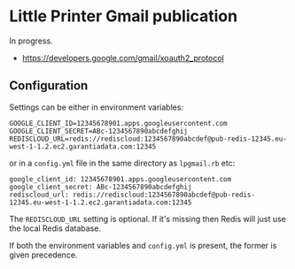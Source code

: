 # Little Printer Gmail publication

In progress.

* https://developers.google.com/gmail/xoauth2_protocol


## Configuration

Settings can be either in environment variables:

    GOOGLE_CLIENT_ID=12345678901.apps.googleusercontent.com
    GOOGLE_CLIENT_SECRET=ABc-1234567890abcdefghij
    REDISCLOUD_URL=redis://rediscloud:1234567890abcdef@pub-redis-12345.eu-west-1-1.2.ec2.garantiadata.com:12345

or in a `config.yml` file in the same directory as `lpgmail.rb` etc:

    google_client_id: 12345678901.apps.googleusercontent.com
    google_client_secret: ABc-1234567890abcdefghij
    rediscloud_url: redis://rediscloud:1234567890abcdef@pub-redis-12345.eu-west-1-1.2.ec2.garantiadata.com:12345

The `REDISCLOUD_URL` setting is optional. If it's missing then Redis will just use the local Redis database.

If both the environment variables and `config.yml` is present, the former is given precedence.

